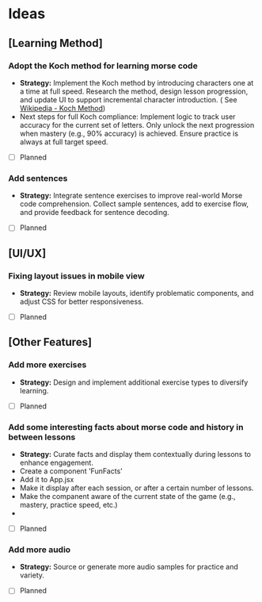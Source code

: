 # Ideas

## [Learning Method]

### Adopt the Koch method for learning morse code

- **Strategy:** Implement the Koch method by introducing characters one at a time at full speed. Research the method,
  design lesson progression, and update UI to support incremental character introduction. (
  See [Wikipedia - Koch Method](https://en.wikipedia.org/wiki/Koch_curve))
- Next steps for full Koch compliance:
  Implement logic to track user accuracy for the current set of letters.
  Only unlock the next progression when mastery (e.g., 90% accuracy) is achieved.
  Ensure practice is always at full target speed.
- [ ] Planned

### Add sentences

- **Strategy:** Integrate sentence exercises to improve real-world Morse code comprehension. Collect sample sentences,
  add to exercise flow, and provide feedback for sentence decoding.
- [ ] Planned

## [UI/UX]

### Fixing layout issues in mobile view

- **Strategy:** Review mobile layouts, identify problematic components, and adjust CSS for better responsiveness.
- [ ] Planned

## [Other Features]

### Add more exercises

- **Strategy:** Design and implement additional exercise types to diversify learning.
- [ ] Planned

### Add some interesting facts about morse code and history in between lessons

- **Strategy:** Curate facts and display them contextually during lessons to enhance engagement.
- Create a component 'FunFacts'
- Add it to App.jsx
- Make it display after each session, or after a certain number of lessons.
- Make the companent aware of the current state of the game (e.g., mastery, practice speed, etc.)
-
- [ ] Planned

### Add more audio

- **Strategy:** Source or generate more audio samples for practice and variety.
- [ ] Planned

